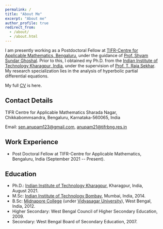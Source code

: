 ```yaml
---
permalink: /
title: "About Me"
excerpt: "About me"
author_profile: true
redirect_from: 
  - /about/
  - /about.html
---
```


I am presently working as a Postdoctoral Fellow at [TIFR-Centre for Applicable Mathematics, Bengaluru](https://www.math.tifrbng.res.in), under the guidance of [Prof. Shyam Sundar Ghoshal](https://sites.google.com/tifrbng.res.in/shyam/shyam-sundar-ghoshal). Prior to this, I obtained my Ph.D. from the [Indian Institute of Technology Kharagpur, India](https://www.iitkgp.ac.in/), under the supervision of [Prof. T. Raja Sekhar](https://www.iitkgp.ac.in/department/MA/faculty/ma-trajasekhar). My research specialization lies in the analysis of hyperbolic partial differential equations.


My full [CV](http://anupamsenmath.github.io/files/Anupam_CV.pdf) is here. 

Contact Details
----------------

TIFR Centre for Applicable Mathematics
Sharada Nagar, Chikkabommsandra,
Bengaluru, Karnataka-560065, India

Email: sen.anupam123@gmail.com, anupam21@tifrbng.res.in


Work Experience
----------
* Post Doctoral Fellow at TIFR-Centre for Applicable Mathematics, Bengaluru, India (September 2021 -- Present).
  

Education
---------
* Ph.D.: [Indian Institute of Technology Kharagpur](https://www.iitkgp.ac.in/), Kharagpur, India, August 2021.
* M.Sc: [Indian Institute of Technology Bombay](https://www.iitb.ac.in/), Mumbai, India, 2014.
* B.Sc: [Midnapore College](https://midnaporecollege.ac.in/) (under [Vidyasagar University](http://www.vidyasagar.ac.in/Default.aspx)), West Bengal, India, 2012.
* Higher Secondary:  West Bengal Council of Higher Secondary Education, 2009.
* Secondary: West Bengal Board of Secondary Education, 2007.
  

